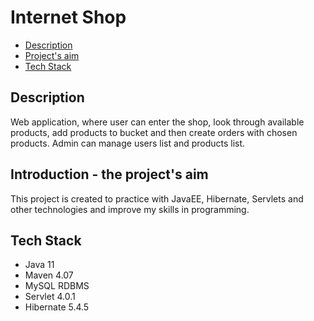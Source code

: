 # Internet Shop

* [Description](#description)
* [Project's aim](#aim)
* [Tech Stack](#tech)

## <a name="description"></a>Description
Web application, where user can enter the shop, look through available products, add products to bucket and then create orders with chosen products. Admin can manage users list and products list.

## <a name="aim"></a>Introduction - the project's aim

This project is created to practice with JavaEE, Hibernate, Servlets and other technologies and improve my skills in programming.

## <a name="tech"></a>Tech Stack

* Java 11
* Maven 4.07
* MySQL RDBMS
* Servlet 4.0.1
* Hibernate 5.4.5
